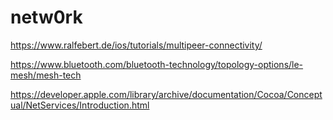 # netw0rk
https://www.ralfebert.de/ios/tutorials/multipeer-connectivity/

https://www.bluetooth.com/bluetooth-technology/topology-options/le-mesh/mesh-tech

https://developer.apple.com/library/archive/documentation/Cocoa/Conceptual/NetServices/Introduction.html
